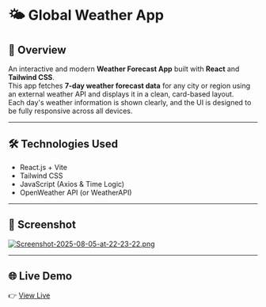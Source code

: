 # 🌤️ Global Weather App

## 🔎 Overview  
An interactive and modern **Weather Forecast App** built with **React** and **Tailwind CSS**.  
This app fetches **7-day weather forecast data** for any city or region using an external weather API and displays it in a clean, card-based layout.  
Each day's weather information is shown clearly, and the UI is designed to be fully responsive across all devices.

---

## 🛠 Technologies Used  
- React.js + Vite  
- Tailwind CSS  
- JavaScript (Axios & Time Logic)  
- OpenWeather API (or WeatherAPI)

---

## 📸 Screenshot  
[![Screenshot-2025-08-05-at-22-23-22.png](https://i.postimg.cc/h4bG3tkj/Screenshot-2025-08-05-at-22-23-22.png)](https://postimg.cc/kDG92qX3)

---

## 🌐 Live Demo  
👉 <a href="https://weatherapp-g.netlify.app" target="_blank">View Live</a>  
